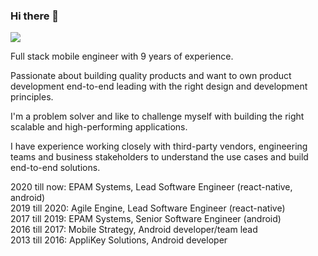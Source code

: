 ### Hi there 👋

![](https://github.com/nethergrim/nethergrim/blob/main/images/photo.png?raw=true)

Full stack mobile engineer with 9 years of experience.


Passionate about building quality products and want to own product development end-to-end leading with the right design and development principles.

I'm a problem solver and like to challenge myself with building the right scalable and high-performing applications.

I have experience working closely with third-party vendors, engineering teams and business stakeholders to understand the use cases and build end-to-end solutions.

2020 till now: EPAM Systems, Lead Software Engineer (react-native, android)     
2019 till 2020: Agile Engine, Lead Software Engineer (react-native)    
2017 till 2019: EPAM Systems, Senior Software Engineer (android)    
2016 till 2017: Mobile Strategy, Android developer/team lead    
2013 till 2016: AppliKey Solutions, Android developer